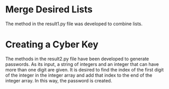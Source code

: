 # Merge Desired Lists 

The method in the result1.py file was developed to combine lists.


# Creating a Cyber Key
The methods in the result2.py file have been developed to generate passwords. As its input, a string of integers and an integer that can have more than one digit are given. It is desired to find the index of the first digit of the integer in the integer array and add that index to the end of the integer array. In this way, the password is created.
